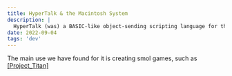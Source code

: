 ```yaml
---
title: HyperTalk & the Macintosh System
description: |
  HyperTalk (was) a BASIC-like object-sending scripting language for the OSX system.
date: 2022-09-04
tags: 'dev'
---
```


The main use we have found for it is creating smol games, such as [[Project_Titan]](./Project_Titan)
